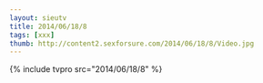 ```yaml
--- 
layout: sieutv
title: 2014/06/18/8
tags: [xxx]
thumb: http://content2.sexforsure.com/2014/06/18/8/Video.jpg
---
```

{% include tvpro src="2014/06/18/8" %} 
